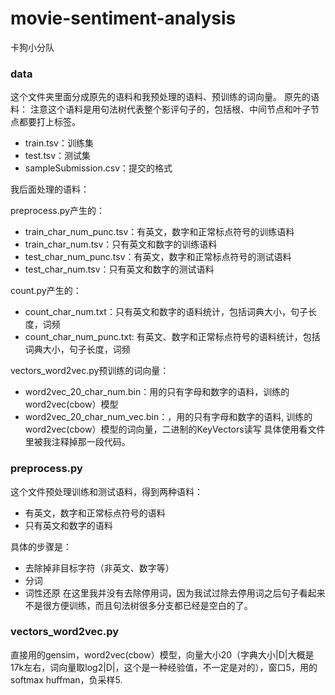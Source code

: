 # movie-sentiment-analysis
卡狗小分队


### data

这个文件夹里面分成原先的语料和我预处理的语料、预训练的词向量。
原先的语料：
注意这个语料是用句法树代表整个影评句子的，包括根、中间节点和叶子节点都要打上标签。
- train.tsv：训练集
- test.tsv：测试集
- sampleSubmission.csv：提交的格式

我后面处理的语料：

preprocess.py产生的：
- train_char_num_punc.tsv：有英文，数字和正常标点符号的训练语料
- train_char_num.tsv：只有英文和数字的训练语料
- test_char_num_punc.tsv：有英文，数字和正常标点符号的测试语料
- test_char_num.tsv：只有英文和数字的测试语料

count.py产生的：
- count_char_num.txt：只有英文和数字的语料统计，包括词典大小，句子长度，词频
- count_char_num_punc.txt: 有英文、数字和正常标点符号的语料统计，包括词典大小，句子长度，词频

vectors_word2vec.py预训练的词向量：
- word2vec_20_char_num.bin：用的只有字母和数字的语料，训练的word2vec(cbow）模型
- word2vec_20_char_num_vec.bin：，用的只有字母和数字的语料, 训练的word2vec(cbow）模型的词向量，二进制的KeyVectors读写
具体使用看文件里被我注释掉那一段代码。


### preprocess.py
这个文件预处理训练和测试语料，得到两种语料：
- 有英文，数字和正常标点符号的语料
- 只有英文和数字的语料

具体的步骤是：
- 去除掉非目标字符（非英文、数字等）
- 分词
- 词性还原
在这里我并没有去除停用词，因为我试过除去停用词之后句子看起来不是很方便训练，而且句法树很多分支都已经是空白的了。

### vectors_word2vec.py
直接用的gensim，word2vec(cbow）模型，向量大小20（字典大小|D|大概是17k左右，词向量取log2|D|，这个是一种经验值，不一定是对的），窗口5，用的softmax huffman，负采样5.




